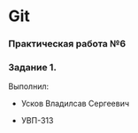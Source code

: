# Git

### Практическая работа №6

### Задание 1.

Выполнил:

* Усков Владилсав Сергеевич
  
* УВП-313
